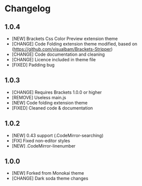 Changelog
=========
1.0.4
-----

- [NEW] Brackets Css Color Preview extension theme
- [CHANGE] Code Folding extension theme modified, based on (https://github.com/visualbam/Brackets-Stripper)
- [CHANGE] Code documentation and cleaning
- [CHANGE] Licence included in theme file
- [FIXED] Padding bug

1.0.3
-----

- [CHANGE] Requires Brackets 1.0.0 or higher
- [REMOVE] Useless main.js
- [NEW] Code folding extension theme
- [FIXED] Cleaned code & documentation

1.0.2
-----

- [NEW] 0.43 support (.CodeMirror-searching)
- [FIX] Fixed non-editor styles
- [NEW] .CodeMirror-linenumber

1.0.0
-----

- [NEW] Forked from Monokai theme
- [CHANGE] Dark soda theme changes
